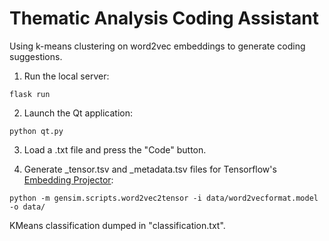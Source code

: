 # Thematic Analysis Coding Assistant

Using k-means clustering on word2vec embeddings to generate coding suggestions.

1) Run the local server:
```
flask run
```
2) Launch the Qt application:
```
python qt.py
```
3) Load a .txt file and press the "Code" button.

4) Generate _tensor.tsv and _metadata.tsv files for Tensorflow's [Embedding Projector](https://projector.tensorflow.org/):
```
python -m gensim.scripts.word2vec2tensor -i data/word2vecformat.model -o data/
```
KMeans classification dumped in "classification.txt".
